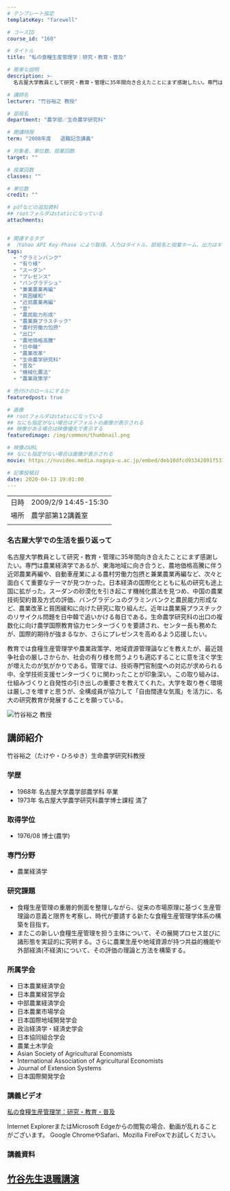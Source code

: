 ```yaml
---
# テンプレート指定
templateKey: "farewell"

# コースID
course_id: "160"

# タイトル
title: "私の食糧生産管理学：研究・教育・普及"

# 簡単な説明
description: >-
  名古屋大学教員として研究・教育・管理に35年間向き合えたことにまず感謝したい。専門は農業経済学であるが、東海地域に向き合うと、農地価格高騰に伴う近郊農業再編や、自動車産業による農村労働力包摂と兼業農業再編など、次々と面白くて重要なテーマが見つかった。日本経済の国際化とともに私の研究も途上国に拡がった。スーダンの砂漠化を引き起こす機械化農法を見つめ、中国の農業技術契約普及方式の評価、バングラデシ ....

# 講師名
lecturer: "竹谷裕之 教授"

# 部局名
department: "農学部／生命農学研究科"

# 開講時限
term: "2008年度	退職記念講義"

# 対象者、単位数、授業回数
target: ""

# 授業回数
classes: ""

# 単位数
credit: ""

# pdfなどの追加資料
## rootフォルダはstaticになっている
attachments:


# 関連するタグ
# （Yahoo API Key-Phase により取得。入力はタイトル、部局名と授業ホーム、出力はキーフレーズ（tags））
tags:
  - "グラミンバンク"
  - "有り様"
  - "スーダン"
  - "プレゼンス"
  - "バングラデシュ"
  - "兼業農業再編"
  - "貧困緩和"
  - "近郊農業再編"
  - "意"
  - "農民能力形成"
  - "農業廃プラスチック"
  - "農村労働力包摂"
  - "出口"
  - "農地価格高騰"
  - "日中韓"
  - "農業改革"
  - "生命農学研究科"
  - "普及"
  - "機械化農法"
  - "農業政策学"

# 色付けのロールにするか
featuredpost: true

# 画像
## rootフォルダはstaticになっている
## なにも指定がない場合はデフォルトの画像が表示される
## 映像がある場合は映像優先で表示する
featuredimage: /img/common/thumbnail.png

# 映像のURL
## なにも指定がない場合は画像が表示される
movie: https://nuvideo.media.nagoya-u.ac.jp/embed/deb10dfcd93342891f531cabbc45f43b838345bd

# 記事投稿日
date: 2020-04-13 19:01:00
---
```


|   |   |
|---|---|
| 日時 | 2009/2/9  14:45-15:30 |
| 場所 | 農学部第12講義室 |
|   |   |


### 名古屋大学での生活を振り返って

名古屋大学教員として研究・教育・管理に35年間向き合えたことにまず感謝したい。専門は農業経済学であるが、東海地域に向き合うと、農地価格高騰に伴う近郊農業再編や、自動車産業による農村労働力包摂と兼業農業再編など、次々と面白くて重要なテーマが見つかった。日本経済の国際化とともに私の研究も途上国に拡がった。スーダンの砂漠化を引き起こす機械化農法を見つめ、中国の農業技術契約普及方式の評価、バングラデシュのグラミンバンクと農民能力形成など、農業改革と貧困緩和に向けた研究に取り組んだ。近年は農業廃プラスチックのリサイクル問題を日中韓で追いかける毎日である。生命農学研究科の出口の複数化に向け農学国際教育協力センターづくりを要請され、センター長も務めたが、国際的期待が強まるなか、さらにプレゼンスを高めるよう応援したい。

教育では食糧生産管理学や農業政策学、地域資源管理論などを教えたが、最近競争社会の厳しさからか、社会の有り様を問うよりも適応することに意を注ぐ学生が増えたのが気がかりである。管理では、技術専門官制度への対応が求められる中、全学技術支援センターづくりに関わったことが印象深い。この取り組みは、仕組みづくりと自発性の引き出しの重要さを教えてくれた。大学を取り巻く環境は厳しさを増すと思うが、全構成員が協力して「自由闊達な気風」を活力に、名大の研究教育が発展することを願っている。


![竹谷裕之 教授](https://ocw.nagoya-u.jp/files/160/s_takeya.jpg) 
## 講師紹介

竹谷裕之（たけや・ひろゆき）生命農学研究科教授

### 学歴

* 1968年 名古屋大学農学部農学科 卒業
* 1973年 名古屋大学農学研究科農学博士課程 満了

### 取得学位

* 1976/08 博士(農学)

### 専門分野

* 農業経済学

### 研究課題

* 食糧生産管理の重層的側面を整理しながら、従来の市場原理に基づく生産管理論の意義と限界を考察し、時代が要請する新たな食糧生産管理学体系の構築を目指す。
* またこの新しい食糧生産管理を担う主体について、その展開プロセス並びに諸形態を実証的に究明する。さらに農業生産や地域資源が持つ共益的機能や外部経済(不経済)について、その評価の理論と方法を構築する。

### 所属学会

* 日本農業経済学会
* 日本農業経営学会
* 中部農業経済学会
* 日本農業市場学会
* 日本国際地域開発学会
* 政治経済学・経済史学会
* 日本協同組合学会
* 農業土木学会
* Asian Society of Agricultural Economists
* International Association of Agricultural Economists
* Journal of Extension Systems
* 日本国際開発学会


### 講義ビデオ

[私の食糧生産管理学：研究・教育・普及](https://nuvideo.media.nagoya-u.ac.jp/embed/ded583cf0d5b83bed3407310cf0c46d338100ff1)

Internet ExplorerまたはMicrosoft Edgeからの閲覧の場合、動画が乱れることがございます。
Google ChromeやSafari、Mozilla FireFoxでお試しください。


### 講義資料

[竹谷先生退職講演](https://ocw.nagoya-u.jp/files/160/takeya.pdf) 
-----